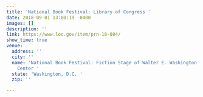 ```yaml
---
title: 'National Book Festival: Library of Congress '
date: 2018-09-01 13:00:19 -0400
images: []
description: ''
link: https://www.loc.gov/item/prn-18-084/
show_time: true
venue:
  address: ''
  city: ''
  name: 'National Book Festival: Fiction Stage of Walter E. Washington Convention
    Center '
  state: 'Washington, D.C. '
  zip: ''

---
```

